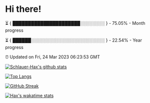 # Hi there!

⏳ { ██████████████████████░░░░░░░░ } - 75.05% - Month progress

⏳ { ██████░░░░░░░░░░░░░░░░░░░░░░░░ } - 22.54% - Year progress

⏰ Updated on Fri, 24 Mar 2023 06:23:53 GMT


[![Schlauer-Hax's github stats](https://github-readme-stats.vercel.app/api?username=Schlauer-Hax&show_icons=true&theme=dark&count_private=true)](https://github.com/Schlauer-Hax)


[![Top Langs](https://github-readme-stats.vercel.app/api/top-langs/?username=Schlauer-Hax&layout=compact&theme=dark)](https://github.com/Schlauer-Hax?tab=repositories)

[![GitHub Streak](https://streak-stats.demolab.com?user=Schlauer-Hax&theme=dark)](https://git.io/streak-stats)

[![Hax's wakatime stats](https://github-readme-stats.vercel.app/api/wakatime?username=Hax&theme=dark)](https://wakatime.com/@Hax)

